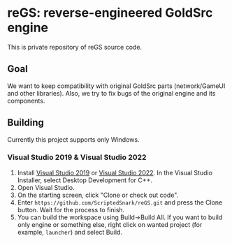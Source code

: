 # reGS: reverse-engineered GoldSrc engine

This is private repository of reGS source code.

## Goal

We want to keep compatibility with original GoldSrc parts (network/GameUI and other libraries). Also, we try to fix bugs of the original engine and its components.

## Building

Currently this project supports only Windows.

### Visual Studio 2019 & Visual Studio 2022
1. Install [Visual Studio 2019](https://my.visualstudio.com/Downloads?q=Visual%20Studio%20Community%202019) or [Visual Studio 2022](https://visualstudio.microsoft.com/vs/preview/vs2022/#download-preview). In the Visual Studio Installer, select Desktop Development for C++.
2. Open Visual Studio.
3. On the starting screen, click "Clone or check out code".
4. Enter `https://github.com/ScriptedSnark/reGS.git` and press the Clone button. Wait for the process to finish.
5. You can build the workspace using Build→Build All. If you want to build only engine or something else, right click on wanted project (for example, `launcher`) and select Build.
